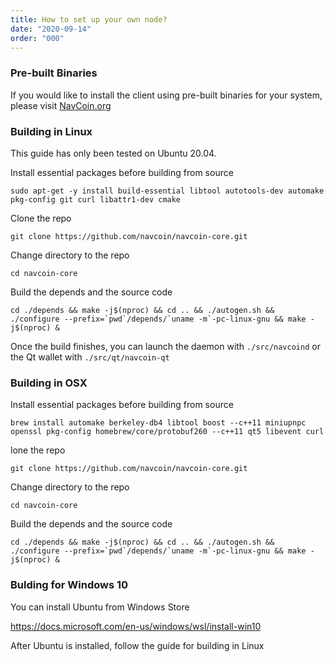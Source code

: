 ```yaml
---
title: How to set up your own node?
date: "2020-09-14"
order: "000"
---
```


### Pre-built Binaries

If you would like to install the client using pre-built binaries for your system, please visit [NavCoin.org](https://navcoin.org/en/wallets/#download-core)

### Building in Linux

This guide has only been tested on Ubuntu 20.04.

Install essential packages before building from source

```
sudo apt-get -y install build-essential libtool autotools-dev automake pkg-config git curl libattr1-dev cmake
```

Clone the repo

```
git clone https://github.com/navcoin/navcoin-core.git
```

Change directory to the repo

```
cd navcoin-core
```

Build the depends and the source code

```
cd ./depends && make -j$(nproc) && cd .. && ./autogen.sh && ./configure --prefix=`pwd`/depends/`uname -m`-pc-linux-gnu && make -j$(nproc) &
```

Once the build finishes, you can launch the daemon with `./src/navcoind` or the Qt wallet with `./src/qt/navcoin-qt`

### Building in OSX

Install essential packages before building from source

```
brew install automake berkeley-db4 libtool boost --c++11 miniupnpc openssl pkg-config homebrew/core/protobuf260 --c++11 qt5 libevent curl
```

lone the repo

```
git clone https://github.com/navcoin/navcoin-core.git
```

Change directory to the repo

```
cd navcoin-core
```

Build the depends and the source code

```
cd ./depends && make -j$(nproc) && cd .. && ./autogen.sh && ./configure --prefix=`pwd`/depends/`uname -m`-pc-linux-gnu && make -j$(nproc) &
```

### Bulding for Windows 10

You can install Ubuntu from Windows Store 

https://docs.microsoft.com/en-us/windows/wsl/install-win10

After Ubuntu is installed, follow the guide for building in Linux
